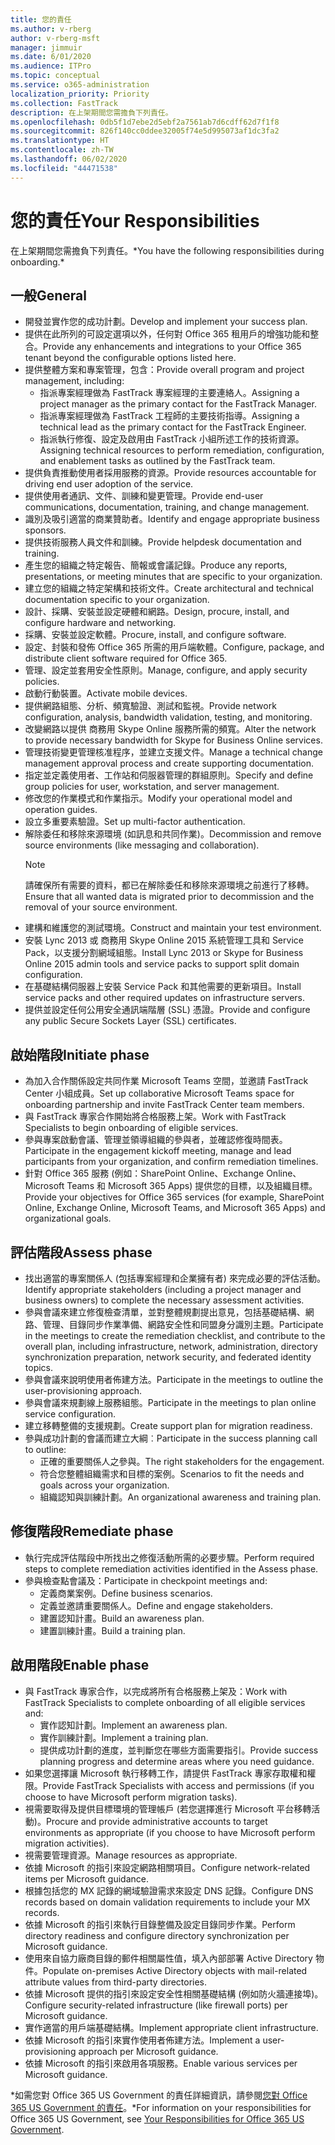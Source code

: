 ```yaml
---
title: 您的責任
ms.author: v-rberg
author: v-rberg-msft
manager: jimmuir
ms.date: 6/01/2020
ms.audience: ITPro
ms.topic: conceptual
ms.service: o365-administration
localization_priority: Priority
ms.collection: FastTrack
description: 在上架期間您需擔負下列責任。
ms.openlocfilehash: 0db5f1d7ebe2d5ebf2a7561ab7d6cdff62d7f1f8
ms.sourcegitcommit: 826f140cc0ddee32005f74e5d995073af1dc3fa2
ms.translationtype: HT
ms.contentlocale: zh-TW
ms.lasthandoff: 06/02/2020
ms.locfileid: "44471538"
---
```

# <a name="your-responsibilities"></a><span data-ttu-id="dac55-103">您的責任</span><span class="sxs-lookup"><span data-stu-id="dac55-103">Your Responsibilities</span></span>

<span data-ttu-id="dac55-104">在上架期間您需擔負下列責任。\*</span><span class="sxs-lookup"><span data-stu-id="dac55-104">You have the following responsibilities during onboarding.\*</span></span>
  
## <a name="general"></a><span data-ttu-id="dac55-105">一般</span><span class="sxs-lookup"><span data-stu-id="dac55-105">General</span></span>

- <span data-ttu-id="dac55-106">開發並實作您的成功計劃。</span><span class="sxs-lookup"><span data-stu-id="dac55-106">Develop and implement your success plan.</span></span>
- <span data-ttu-id="dac55-107">提供在此所列的可設定選項以外，任何對 Office 365 租用戶的增強功能和整合。</span><span class="sxs-lookup"><span data-stu-id="dac55-107">Provide any enhancements and integrations to your Office 365 tenant beyond the configurable options listed here.</span></span>  
- <span data-ttu-id="dac55-108">提供整體方案和專案管理，包含：</span><span class="sxs-lookup"><span data-stu-id="dac55-108">Provide overall program and project management, including:</span></span> 
  - <span data-ttu-id="dac55-109">指派專案經理做為 FastTrack 專案經理的主要連絡人。</span><span class="sxs-lookup"><span data-stu-id="dac55-109">Assigning a project manager as the primary contact for the FastTrack Manager.</span></span>
  - <span data-ttu-id="dac55-110">指派專案經理做為 FastTrack 工程師的主要技術指導。</span><span class="sxs-lookup"><span data-stu-id="dac55-110">Assigning a technical lead as the primary contact for the FastTrack Engineer.</span></span>
  - <span data-ttu-id="dac55-111">指派執行修復、設定及啟用由 FastTrack 小組所述工作的技術資源。</span><span class="sxs-lookup"><span data-stu-id="dac55-111">Assigning technical resources to perform remediation, configuration, and enablement tasks as outlined by the FastTrack team.</span></span> 
- <span data-ttu-id="dac55-112">提供負責推動使用者採用服務的資源。</span><span class="sxs-lookup"><span data-stu-id="dac55-112">Provide resources accountable for driving end user adoption of the service.</span></span> 
- <span data-ttu-id="dac55-113">提供使用者通訊、文件、訓練和變更管理。</span><span class="sxs-lookup"><span data-stu-id="dac55-113">Provide end-user communications, documentation, training, and change management.</span></span>
- <span data-ttu-id="dac55-114">識別及吸引適當的商業贊助者。</span><span class="sxs-lookup"><span data-stu-id="dac55-114">Identify and engage appropriate business sponsors.</span></span>  
- <span data-ttu-id="dac55-115">提供技術服務人員文件和訓練。</span><span class="sxs-lookup"><span data-stu-id="dac55-115">Provide helpdesk documentation and training.</span></span>  
- <span data-ttu-id="dac55-116">產生您的組織之特定報告、簡報或會議記錄。</span><span class="sxs-lookup"><span data-stu-id="dac55-116">Produce any reports, presentations, or meeting minutes that are specific to your organization.</span></span> 
- <span data-ttu-id="dac55-117">建立您的組織之特定架構和技術文件。</span><span class="sxs-lookup"><span data-stu-id="dac55-117">Create architectural and technical documentation specific to your organization.</span></span>   
- <span data-ttu-id="dac55-118">設計、採購、安裝並設定硬體和網路。</span><span class="sxs-lookup"><span data-stu-id="dac55-118">Design, procure, install, and configure hardware and networking.</span></span>   
- <span data-ttu-id="dac55-119">採購、安裝並設定軟體。</span><span class="sxs-lookup"><span data-stu-id="dac55-119">Procure, install, and configure software.</span></span>  
- <span data-ttu-id="dac55-120">設定、封裝和發佈 Office 365 所需的用戶端軟體。</span><span class="sxs-lookup"><span data-stu-id="dac55-120">Configure, package, and distribute client software required for Office 365.</span></span>  
- <span data-ttu-id="dac55-121">管理、設定並套用安全性原則。</span><span class="sxs-lookup"><span data-stu-id="dac55-121">Manage, configure, and apply security policies.</span></span>
- <span data-ttu-id="dac55-122">啟動行動裝置。</span><span class="sxs-lookup"><span data-stu-id="dac55-122">Activate mobile devices.</span></span>
- <span data-ttu-id="dac55-123">提供網路組態、分析、頻寬驗證、測試和監視。</span><span class="sxs-lookup"><span data-stu-id="dac55-123">Provide network configuration, analysis, bandwidth validation, testing, and monitoring.</span></span> 
- <span data-ttu-id="dac55-124">改變網路以提供 商務用 Skype Online 服務所需的頻寬。</span><span class="sxs-lookup"><span data-stu-id="dac55-124">Alter the network to provide necessary bandwidth for Skype for Business Online services.</span></span> 
- <span data-ttu-id="dac55-125">管理技術變更管理核准程序，並建立支援文件。</span><span class="sxs-lookup"><span data-stu-id="dac55-125">Manage a technical change management approval process and create supporting documentation.</span></span>  
- <span data-ttu-id="dac55-126">指定並定義使用者、工作站和伺服器管理的群組原則。</span><span class="sxs-lookup"><span data-stu-id="dac55-126">Specify and define group policies for user, workstation, and server management.</span></span> 
- <span data-ttu-id="dac55-127">修改您的作業模式和作業指示。</span><span class="sxs-lookup"><span data-stu-id="dac55-127">Modify your operational model and operation guides.</span></span> 
- <span data-ttu-id="dac55-128">設立多重要素驗證。</span><span class="sxs-lookup"><span data-stu-id="dac55-128">Set up multi-factor authentication.</span></span>  
- <span data-ttu-id="dac55-129">解除委任和移除來源環境 (如訊息和共同作業)。</span><span class="sxs-lookup"><span data-stu-id="dac55-129">Decommission and remove source environments (like messaging and collaboration).</span></span> 
    > [!NOTE]
    > <span data-ttu-id="dac55-130">請確保所有需要的資料，都已在解除委任和移除來源環境之前進行了移轉。</span><span class="sxs-lookup"><span data-stu-id="dac55-130">Ensure that all wanted data is migrated prior to decommission and the removal of your source environment.</span></span> 
- <span data-ttu-id="dac55-131">建構和維護您的測試環境。</span><span class="sxs-lookup"><span data-stu-id="dac55-131">Construct and maintain your test environment.</span></span>  
- <span data-ttu-id="dac55-132">安裝 Lync 2013 或 商務用 Skype Online 2015 系統管理工具和 Service Pack，以支援分割網域組態。</span><span class="sxs-lookup"><span data-stu-id="dac55-132">Install Lync 2013 or Skype for Business Online 2015 admin tools and service packs to support split domain configuration.</span></span>
- <span data-ttu-id="dac55-133">在基礎結構伺服器上安裝 Service Pack 和其他需要的更新項目。</span><span class="sxs-lookup"><span data-stu-id="dac55-133">Install service packs and other required updates on infrastructure servers.</span></span> 
- <span data-ttu-id="dac55-134">提供並設定任何公用安全通訊端階層 (SSL) 憑證。</span><span class="sxs-lookup"><span data-stu-id="dac55-134">Provide and configure any public Secure Sockets Layer (SSL) certificates.</span></span> 
    
## <a name="initiate-phase"></a><span data-ttu-id="dac55-135">啟始階段</span><span class="sxs-lookup"><span data-stu-id="dac55-135">Initiate phase</span></span>

- <span data-ttu-id="dac55-136">為加入合作關係設定共同作業 Microsoft Teams 空間，並邀請 FastTrack Center 小組成員。</span><span class="sxs-lookup"><span data-stu-id="dac55-136">Set up collaborative Microsoft Teams space for onboarding partnership and invite FastTrack Center team members.</span></span>   
- <span data-ttu-id="dac55-137">與 FastTrack 專家合作開始將合格服務上架。</span><span class="sxs-lookup"><span data-stu-id="dac55-137">Work with FastTrack Specialists to begin onboarding of eligible services.</span></span>    
- <span data-ttu-id="dac55-138">參與專案啟動會議、管理並領導組織的參與者，並確認修復時間表。</span><span class="sxs-lookup"><span data-stu-id="dac55-138">Participate in the engagement kickoff meeting, manage and lead participants from your organization, and confirm remediation timelines.</span></span>   
- <span data-ttu-id="dac55-139">針對 Office 365 服務 (例如：SharePoint Online、Exchange Online、Microsoft Teams 和 Microsoft 365 Apps) 提供您的目標，以及組織目標。</span><span class="sxs-lookup"><span data-stu-id="dac55-139">Provide your objectives for Office 365 services (for example, SharePoint Online, Exchange Online, Microsoft Teams, and Microsoft 365 Apps) and organizational goals.</span></span>
    
## <a name="assess-phase"></a><span data-ttu-id="dac55-140">評估階段</span><span class="sxs-lookup"><span data-stu-id="dac55-140">Assess phase</span></span>

- <span data-ttu-id="dac55-141">找出適當的專案關係人 (包括專案經理和企業擁有者) 來完成必要的評估活動。</span><span class="sxs-lookup"><span data-stu-id="dac55-141">Identify appropriate stakeholders (including a project manager and business owners) to complete the necessary assessment activities.</span></span>    
- <span data-ttu-id="dac55-142">參與會議來建立修復檢查清單，並對整體規劃提出意見，包括基礎結構、網路、管理、目錄同步作業準備、網路安全性和同盟身分識別主題。</span><span class="sxs-lookup"><span data-stu-id="dac55-142">Participate in the meetings to create the remediation checklist, and contribute to the overall plan, including infrastructure, network, administration, directory synchronization preparation, network security, and federated identity topics.</span></span>   
- <span data-ttu-id="dac55-143">參與會議來說明使用者佈建方法。</span><span class="sxs-lookup"><span data-stu-id="dac55-143">Participate in the meetings to outline the user-provisioning approach.</span></span>  
- <span data-ttu-id="dac55-144">參與會議來規劃線上服務組態。</span><span class="sxs-lookup"><span data-stu-id="dac55-144">Participate in the meetings to plan online service configuration.</span></span>    
- <span data-ttu-id="dac55-145">建立移轉整備的支援規劃。</span><span class="sxs-lookup"><span data-stu-id="dac55-145">Create support plan for migration readiness.</span></span> 
- <span data-ttu-id="dac55-146">參與成功計劃的會議而建立大綱︰</span><span class="sxs-lookup"><span data-stu-id="dac55-146">Participate in the success planning call to outline:</span></span>   
  - <span data-ttu-id="dac55-147">正確的重要關係人之參與。</span><span class="sxs-lookup"><span data-stu-id="dac55-147">The right stakeholders for the engagement.</span></span>  
  - <span data-ttu-id="dac55-148">符合您整體組織需求和目標的案例。</span><span class="sxs-lookup"><span data-stu-id="dac55-148">Scenarios to fit the needs and goals across your organization.</span></span>
  - <span data-ttu-id="dac55-149">組織認知與訓練計劃。</span><span class="sxs-lookup"><span data-stu-id="dac55-149">An organizational awareness and training plan.</span></span>
    
## <a name="remediate-phase"></a><span data-ttu-id="dac55-150">修復階段</span><span class="sxs-lookup"><span data-stu-id="dac55-150">Remediate phase</span></span>

- <span data-ttu-id="dac55-151">執行完成評估階段中所找出之修復活動所需的必要步驟。</span><span class="sxs-lookup"><span data-stu-id="dac55-151">Perform required steps to complete remediation activities identified in the Assess phase.</span></span> 
- <span data-ttu-id="dac55-152">參與檢查點會議及：</span><span class="sxs-lookup"><span data-stu-id="dac55-152">Participate in checkpoint meetings and:</span></span> 
  - <span data-ttu-id="dac55-153">定義商業案例。</span><span class="sxs-lookup"><span data-stu-id="dac55-153">Define business scenarios.</span></span>   
  - <span data-ttu-id="dac55-154">定義並邀請重要關係人。</span><span class="sxs-lookup"><span data-stu-id="dac55-154">Define and engage stakeholders.</span></span>
  - <span data-ttu-id="dac55-155">建置認知計畫。</span><span class="sxs-lookup"><span data-stu-id="dac55-155">Build an awareness plan.</span></span> 
  - <span data-ttu-id="dac55-156">建置訓練計畫。</span><span class="sxs-lookup"><span data-stu-id="dac55-156">Build a training plan.</span></span>
    
## <a name="enable-phase"></a><span data-ttu-id="dac55-157">啟用階段</span><span class="sxs-lookup"><span data-stu-id="dac55-157">Enable phase</span></span>

- <span data-ttu-id="dac55-158">與 FastTrack 專家合作，以完成將所有合格服務上架及：</span><span class="sxs-lookup"><span data-stu-id="dac55-158">Work with FastTrack Specialists to complete onboarding of all eligible services and:</span></span>  
  - <span data-ttu-id="dac55-159">實作認知計劃。</span><span class="sxs-lookup"><span data-stu-id="dac55-159">Implement an awareness plan.</span></span>  
  - <span data-ttu-id="dac55-160">實作訓練計劃。</span><span class="sxs-lookup"><span data-stu-id="dac55-160">Implement a training plan.</span></span> 
  - <span data-ttu-id="dac55-161">提供成功計劃的進度，並判斷您在哪些方面需要指引。</span><span class="sxs-lookup"><span data-stu-id="dac55-161">Provide success planning progress and determine areas where you need guidance.</span></span>
- <span data-ttu-id="dac55-162">如果您選擇讓 Microsoft 執行移轉工作，請提供 FastTrack 專家存取權和權限。</span><span class="sxs-lookup"><span data-stu-id="dac55-162">Provide FastTrack Specialists with access and permissions (if you choose to have Microsoft perform migration tasks).</span></span>  
- <span data-ttu-id="dac55-163">視需要取得及提供目標環境的管理帳戶 (若您選擇進行 Microsoft 平台移轉活動)。</span><span class="sxs-lookup"><span data-stu-id="dac55-163">Procure and provide administrative accounts to target environments as appropriate (if you choose to have Microsoft perform migration activities).</span></span>   
- <span data-ttu-id="dac55-164">視需要管理資源。</span><span class="sxs-lookup"><span data-stu-id="dac55-164">Manage resources as appropriate.</span></span>   
- <span data-ttu-id="dac55-165">依據 Microsoft 的指引來設定網路相關項目。</span><span class="sxs-lookup"><span data-stu-id="dac55-165">Configure network-related items per Microsoft guidance.</span></span>  
- <span data-ttu-id="dac55-166">根據包括您的 MX 記錄的網域驗證需求來設定 DNS 記錄。</span><span class="sxs-lookup"><span data-stu-id="dac55-166">Configure DNS records based on domain validation requirements to include your MX records.</span></span>   
- <span data-ttu-id="dac55-167">依據 Microsoft 的指引來執行目錄整備及設定目錄同步作業。</span><span class="sxs-lookup"><span data-stu-id="dac55-167">Perform directory readiness and configure directory synchronization per Microsoft guidance.</span></span>
- <span data-ttu-id="dac55-168">使用來自協力廠商目錄的郵件相關屬性值，填入內部部署 Active Directory 物件。</span><span class="sxs-lookup"><span data-stu-id="dac55-168">Populate on-premises Active Directory objects with mail-related attribute values from third-party directories.</span></span>   
- <span data-ttu-id="dac55-169">依據 Microsoft 提供的指引來設定安全性相關基礎結構 (例如防火牆連接埠)。</span><span class="sxs-lookup"><span data-stu-id="dac55-169">Configure security-related infrastructure (like firewall ports) per Microsoft guidance.</span></span>
- <span data-ttu-id="dac55-170">實作適當的用戶端基礎結構。</span><span class="sxs-lookup"><span data-stu-id="dac55-170">Implement appropriate client infrastructure.</span></span>  
- <span data-ttu-id="dac55-171">依據 Microsoft 的指引來實作使用者佈建方法。</span><span class="sxs-lookup"><span data-stu-id="dac55-171">Implement a user-provisioning approach per Microsoft guidance.</span></span>  
- <span data-ttu-id="dac55-172">依據 Microsoft 的指引來啟用各項服務。</span><span class="sxs-lookup"><span data-stu-id="dac55-172">Enable various services per Microsoft guidance.</span></span>  
    
<span data-ttu-id="dac55-173">\*如需您對 Office 365 US Government 的責任詳細資訊，請參閱[您對 Office 365 US Government 的責任](US-Gov-appendix-your-responsibilities.md)。</span><span class="sxs-lookup"><span data-stu-id="dac55-173">\*For information on your responsibilities for Office 365 US Government, see [Your Responsibilities for Office 365 US Government](US-Gov-appendix-your-responsibilities.md).</span></span>
  